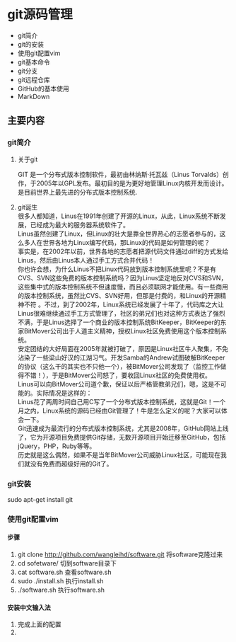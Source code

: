 # git源码管理
- git简介
- git的安装
- 使用git配置vim
- git基本命令
- git分支
- git远程仓库
- GitHub的基本使用
- MarkDown
## 主要内容
### git简介
  1. 关于git  
  
      GIT 是一个分布式版本控制软件，最初由林纳斯·托瓦兹（Linus Torvalds）创作，于2005年以GPL发布。最初目的是为更好地管理Linux内核开发而设计。是目前世界上最先进的分布式版本控制系统.
  1. git诞生   
      很多人都知道，Linus在1991年创建了开源的Linux，从此，Linux系统不断发展，已经成为最大的服务器系统软件了。   
      Linus虽然创建了Linux，但Linux的壮大是靠全世界热心的志愿者参与的，这么多人在世界各地为Linux编写代码，那Linux的代码是如何管理的呢？  
      事实是，在2002年以前，世界各地的志愿者把源代码文件通过diff的方式发给Linus，然后由Linus本人通过手工方式合并代码！  
      你也许会想，为什么Linus不把Linux代码放到版本控制系统里呢？不是有CVS、SVN这些免费的版本控制系统吗？因为Linus坚定地反对CVS和SVN，这些集中式的版本控制系统不但速度慢，而且必须联网才能使用。有一些商用的版本控制系统，虽然比CVS、SVN好用，但那是付费的，和Linux的开源精神不符  。不过，到了2002年，Linux系统已经发展了十年了，代码库之大让Linus很难继续通过手工方式管理了，社区的弟兄们也对这种方式表达了强烈不满，于是Linus选择了一个商业的版本控制系统BitKeeper，BitKeeper的东家BitMover公司出于人道主义精神，授权Linux社区免费使用这个版本控制系统。  
      安定团结的大好局面在2005年就被打破了，原因是Linux社区牛人聚集，不免沾染了一些梁山好汉的江湖习气。开发Samba的Andrew试图破解BitKeeper的协议（这么干的其实也不只他一个），被BitMover公司发现了（监控工作做得不错！），于是BitMover公司怒了，要收回Linux社区的免费使用权。  
      Linus可以向BitMover公司道个歉，保证以后严格管教弟兄们，嗯，这是不可能的。实际情况是这样的：   
      Linus花了两周时间自己用C写了一个分布式版本控制系统，这就是Git！一个月之内，Linux系统的源码已经由Git管理了！牛是怎么定义的呢？大家可以体会一下。  
      Git迅速成为最流行的分布式版本控制系统，尤其是2008年，GitHub网站上线了，它为开源项目免费提供Git存储，无数开源项目开始迁移至GitHub，包括jQuery，PHP，Ruby等等。  
      历史就是这么偶然，如果不是当年BitMover公司威胁Linux社区，可能现在我们就没有免费而超级好用的Git了。  
### git安装
  sudo apt-get install git
### 使用git配置vim
#### 步骤
   1. git clone http://github.com/wangleihd/software.git  将software克隆过来
   1. cd sofetware/  切到software目录下
   1. cat software.sh  查看software.sh
   1. sudo ./install.sh  执行install.sh
   1. ./software.sh 执行software.sh
#### 安装中文输入法
   1. 完成上面的配置
   1. 
   
    

